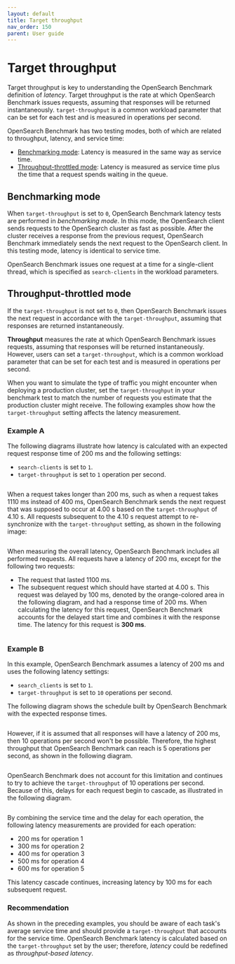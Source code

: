 ```yaml
---
layout: default
title: Target throughput
nav_order: 150
parent: User guide
---
```


# Target throughput

Target throughput is key to understanding the OpenSearch Benchmark definition of *latency*. Target throughput is the rate at which OpenSearch Benchmark issues requests, assuming that responses will be returned instantaneously. `target-throughput` is a common workload parameter that can be set for each test and is measured in operations per second.

OpenSearch Benchmark has two testing modes, both of which are related to throughput, latency, and service time:

- [Benchmarking mode](#benchmarking-mode): Latency is measured in the same way as service time.
- [Throughput-throttled mode](#throughput-throttled-mode): Latency is measured as service time plus the time that a request spends waiting in the queue.

## Benchmarking mode

When `target-throughput` is set to `0`, OpenSearch Benchmark latency tests are performed in *benchmarking mode*. In this mode, the OpenSearch client sends requests to the OpenSearch cluster as fast as possible. After the cluster receives a response from the previous request, OpenSearch Benchmark immediately sends the next request to the OpenSearch client. In this testing mode, latency is identical to service time.

OpenSearch Benchmark issues one request at a time for a single-client thread, which is specified as `search-clients` in the workload parameters. 

## Throughput-throttled mode

If the `target-throughput` is not set to `0`, then OpenSearch Benchmark issues the next request in accordance with the `target-throughput`, assuming that responses are returned instantaneously.

**Throughput** measures the rate at which OpenSearch Benchmark issues requests, assuming that responses will be returned instantaneously. However, users can set a `target-throughput`, which is a common workload parameter that can be set for each test and is measured in operations per second.

When you want to simulate the type of traffic you might encounter when deploying a production cluster, set the `target-throughput` in your benchmark test to match the number of requests you estimate that the production cluster might receive. The following examples show how the `target-throughput` setting affects the latency measurement.

### Example A

The following diagrams illustrate how latency is calculated with an expected request response time of 200 ms and the following settings: 

- `search-clients` is set to `1`. 
- `target-throughput` is set to `1` operation per second.

<img src="{{site.url}}{{site.baseurl}}/images/benchmark/latency-explanation-1.png" alt="">

When a request takes longer than 200 ms, such as when a request takes 1110 ms instead of 400 ms, OpenSearch Benchmark sends the next request that was supposed to occur at 4.00 s based on the `target-throughput` of 4.10 s. All requests subsequent to the 4.10 s request attempt to re-synchronize with the `target-throughput` setting, as shown in the following image:

<img src="{{site.url}}{{site.baseurl}}/images/benchmark/latency-explanation-2.png" alt="">

When measuring the overall latency, OpenSearch Benchmark includes all performed requests. All requests have a latency of 200 ms, except for the following two requests:

- The request that lasted 1100 ms. 
- The subsequent request which should have started at 4.00 s. This request was delayed by 100 ms, denoted by the orange-colored area in the following diagram, and had a response time of 200 ms. When calculating the latency for this request, OpenSearch Benchmark accounts for the delayed start time and combines it with the response time. The latency for this request is **300 ms**.

<img src="{{site.url}}{{site.baseurl}}/images/benchmark/latency-explanation-3.png" alt="">

### Example B

In this example, OpenSearch Benchmark assumes a latency of 200 ms and uses the following latency settings:

- `search_clients` is set to `1`.
- `target-throughput` is set to `10` operations per second.

The following diagram shows the schedule built by OpenSearch Benchmark with the expected response times.

<img src="{{site.url}}{{site.baseurl}}/images/benchmark/b-latency-explanation-1.png" alt="">

However, if it is assumed that all responses will have a latency of 200 ms, then 10 operations per second won't be possible. Therefore, the highest throughput that OpenSearch Benchmark can reach is 5 operations per second, as shown in the following diagram.

<img src="{{site.url}}{{site.baseurl}}/images/benchmark/b-latency-explanation-2.png" alt="">

OpenSearch Benchmark does not account for this limitation and continues to try to achieve the `target-throughput` of 10 operations per second. Because of this, delays for each request begin to cascade, as illustrated in the following diagram.

<img src="{{site.url}}{{site.baseurl}}/images/benchmark/b-latency-explanation-3.png" alt="">

By combining the service time and the delay for each operation, the following latency measurements are provided for each operation: 

- 200 ms for operation 1
- 300 ms for operation 2
- 400 ms for operation 3
- 500 ms for operation 4 
- 600 ms for operation 5

This latency cascade continues, increasing latency by 100 ms for each subsequent request.

### Recommendation

As shown in the preceding examples, you should be aware of each task's average service time and should provide a `target-throughput` that accounts for the service time. OpenSearch Benchmark latency is calculated based on the `target-throughput` set by the user; therefore, *latency* could be redefined as *throughput-based latency*.


